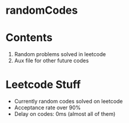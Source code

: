 # randomCodes

# Contents
1) Random problems solved in leetcode
2) Aux file for other future codes

# Leetcode Stuff

- Currently random codes solved on leetcode
- Acceptance rate over 90%
- Delay on codes: 0ms (almost all of them)
